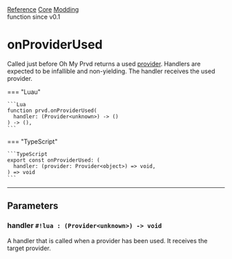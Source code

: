 <div class="ompdoc-api-breadcrumbs">
<a href="../../../">Reference</a>
<a href="../../">Core</a>
<a href="../">Modding</a>
</div>

<div class="ompdoc-api-tags">
<span>function</span>
<span>since v0.1</span>
</div>

# onProviderUsed

Called just before Oh My Prvd returns a used
[provider](../types/provider.md). Handlers are expected to be infallible and
non-yielding. The handler receives the used provider.

=== "Luau"

    ```Lua
    function prvd.onProviderUsed(
      handler: (Provider<unknown>) -> ()
    ) -> (),
    ```

=== "TypeScript"

    ```TypeScript
    export const onProviderUsed: (
      handler: (provider: Provider<object>) => void,
    ) => void
    ```

---

## Parameters

### handler `#!lua : (Provider<unknown>) -> void`

A handler that is called when a provider has been used. It receives the target
provider.
